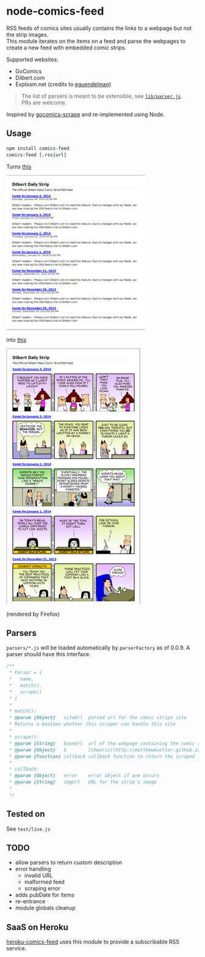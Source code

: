# node-comics-feed

RSS feeds of comics sites usually contains the links to a webpage but not the strip images.  
This module iterates on the items on a feed and parse the webpages to create a new feed with embedded comic strips.

Supported websites:

* GoComics
* Dilbert.com
* Explosm.net (credits to [eguendelman](https://github.com/eguendelman))

> The list of parsers is meant to be extensible, see [`lib/parser.js`](lib/parsers.js).  
> PRs are welcome.

Inspired by [gocomics-scrape](https://github.com/mihaip/gocomics-scrape) and re-implemented using Node.

## Usage

```sh
npm install comics-feed
comics-feed [.rss|url]
```

Turns [this](http://feed.dilbert.com/dilbert/daily_strip)

![Before](screenshots/dilbert-before.png)

into [this](http://leesei-comics-feed.herokuapp.com/embed/http%3A%2F%2Ffeed.dilbert.com%2Fdilbert%2Fdaily_strip)

![After](screenshots/dilbert-after.png)

(rendered by Firefox)

## Parsers

`parsers/*.js` will be loaded automatically by `parserFactory` as of 0.0.9.
A parser should have this interface.

```javascript
/**
 * Parser = {
 *   name,
 *   match(),
 *   scrape()
 * }
 *
 * match():
 * @param {Object}   siteUrl  parsed url for the comic strips site
 * Returns a boolean whether this scraper can handle this site 
 *
 * scrape():
 * @param {String}   baseUrl  url of the webpage containing the comic strip
 * @param {Object}   $        [cheerio](http://matthewmueller.github.io/cheerio/) object containing the parsed page
 * @param {Function} callback callback function to return the scraped info
 *
 * callback:
 * @param {Object}   error    error object if one occurs
 * @param {String}   imgUrl   URL for the strip's image 
 *
 */
```

## Tested on

See `test/live.js`

## TODO

- allow parsers to return custom description
- error handling
  - invalid URL
  - malformed feed
  - scraping error
- adds pubDate for items
- re-entrance
- module globals cleanup

## SaaS on Heroku

[heroku-comics-feed](https://github.com/leesei/heroku-comics-feed) uses this module to provide a subscribable RSS service.
